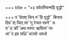 +++
title = "०३ पर्वतश्चिन्महि वृद्धो"

+++
प᳓र्वतश् चिन् म᳓हि वृद्धो᳓ बिभाय  
दिव᳓श् चित् सा᳓नु रेजत स्वने᳓ वः  
य᳓त् क्री᳓ळथ मरुत ऋष्टिम᳓न्त  
आ᳓प इव सध्रि᳓अञ्चो धवध्वे